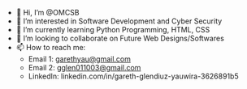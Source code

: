 - 👋 Hi, I’m @OMCSB
- 👀 I’m interested in Software Development and Cyber Security
- 🌱 I’m currently learning Python Programming, HTML, CSS
- 💞️ I’m looking to collaborate on Future Web Designs/Softwares
- 📫 How to reach me:
  - Email 1: garethyau@gmail.com
  - Email 2: gglen011003@gmail.com
  - LinkedIn: linkedin.com/in/gareth-glendiuz-yauwira-3626891b5 
<!---
OMCSB/OMCSB is a ✨ special ✨ repository because its `README.md` (this file) appears on your GitHub profile.
You can click the Preview link to take a look at your changes.
--->
